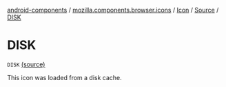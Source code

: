 [android-components](../../../index.md) / [mozilla.components.browser.icons](../../index.md) / [Icon](../index.md) / [Source](index.md) / [DISK](./-d-i-s-k.md)

# DISK

`DISK` [(source)](https://github.com/mozilla-mobile/android-components/blob/master/components/browser/icons/src/main/java/mozilla/components/browser/icons/Icon.kt#L48)

This icon was loaded from a disk cache.

